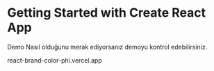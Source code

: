 # Getting Started with Create React App


Demo
Nasıl olduğunu merak ediyorsanız demoyu kontrol edebilirsiniz.

react-brand-color-phi.vercel.app